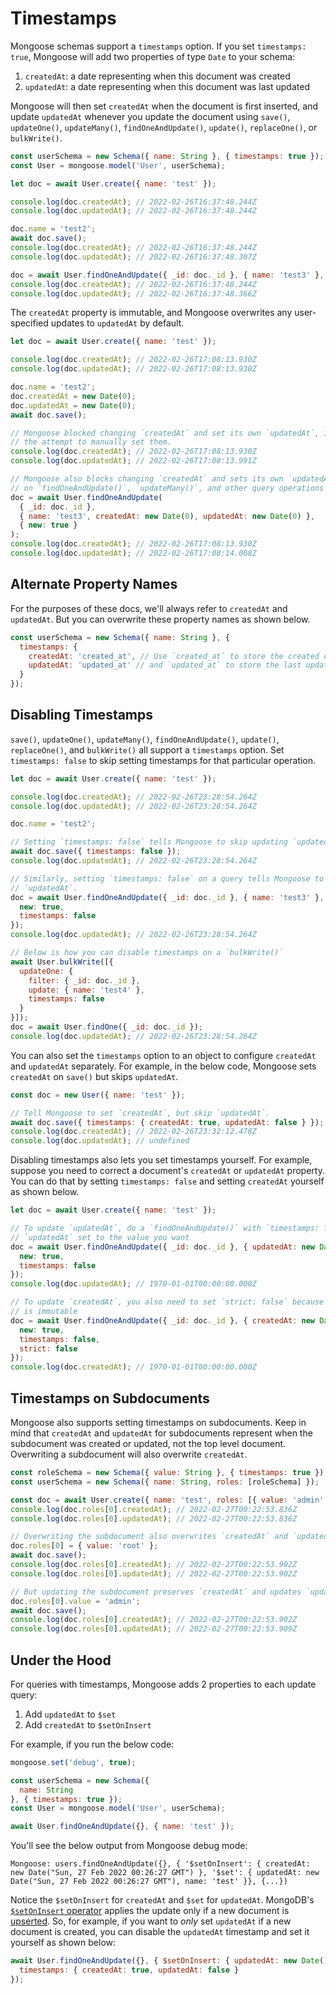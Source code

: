 # Timestamps

Mongoose schemas support a `timestamps` option.
If you set `timestamps: true`, Mongoose will add two properties of type `Date` to your schema:

1. `createdAt`: a date representing when this document was created
2. `updatedAt`: a date representing when this document was last updated

Mongoose will then set `createdAt` when the document is first inserted, and update `updatedAt` whenever you update the document using `save()`, `updateOne()`, `updateMany()`, `findOneAndUpdate()`, `update()`, `replaceOne()`, or `bulkWrite()`.

```javascript
const userSchema = new Schema({ name: String }, { timestamps: true });
const User = mongoose.model('User', userSchema);

let doc = await User.create({ name: 'test' });

console.log(doc.createdAt); // 2022-02-26T16:37:48.244Z
console.log(doc.updatedAt); // 2022-02-26T16:37:48.244Z

doc.name = 'test2';
await doc.save();
console.log(doc.createdAt); // 2022-02-26T16:37:48.244Z
console.log(doc.updatedAt); // 2022-02-26T16:37:48.307Z

doc = await User.findOneAndUpdate({ _id: doc._id }, { name: 'test3' }, { new: true });
console.log(doc.createdAt); // 2022-02-26T16:37:48.244Z
console.log(doc.updatedAt); // 2022-02-26T16:37:48.366Z
```

The `createdAt` property is immutable, and Mongoose overwrites any user-specified updates to `updatedAt` by default.

```javascript
let doc = await User.create({ name: 'test' });

console.log(doc.createdAt); // 2022-02-26T17:08:13.930Z
console.log(doc.updatedAt); // 2022-02-26T17:08:13.930Z

doc.name = 'test2';
doc.createdAt = new Date(0);
doc.updatedAt = new Date(0);
await doc.save();

// Mongoose blocked changing `createdAt` and set its own `updatedAt`, ignoring
// the attempt to manually set them.
console.log(doc.createdAt); // 2022-02-26T17:08:13.930Z
console.log(doc.updatedAt); // 2022-02-26T17:08:13.991Z

// Mongoose also blocks changing `createdAt` and sets its own `updatedAt`
// on `findOneAndUpdate()`, `updateMany()`, and other query operations
doc = await User.findOneAndUpdate(
  { _id: doc._id },
  { name: 'test3', createdAt: new Date(0), updatedAt: new Date(0) },
  { new: true }
);
console.log(doc.createdAt); // 2022-02-26T17:08:13.930Z
console.log(doc.updatedAt); // 2022-02-26T17:08:14.008Z
```

## Alternate Property Names

For the purposes of these docs, we'll always refer to `createdAt` and `updatedAt`.
But you can overwrite these property names as shown below.

```javascript
const userSchema = new Schema({ name: String }, {
  timestamps: {
    createdAt: 'created_at', // Use `created_at` to store the created date
    updatedAt: 'updated_at' // and `updated_at` to store the last updated date
  }
});
```

## Disabling Timestamps

`save()`, `updateOne()`, `updateMany()`, `findOneAndUpdate()`, `update()`, `replaceOne()`, and `bulkWrite()` all support a `timestamps` option.
Set `timestamps: false` to skip setting timestamps for that particular operation.

```javascript
let doc = await User.create({ name: 'test' });

console.log(doc.createdAt); // 2022-02-26T23:28:54.264Z
console.log(doc.updatedAt); // 2022-02-26T23:28:54.264Z

doc.name = 'test2';

// Setting `timestamps: false` tells Mongoose to skip updating `updatedAt` on this `save()`
await doc.save({ timestamps: false });
console.log(doc.updatedAt); // 2022-02-26T23:28:54.264Z

// Similarly, setting `timestamps: false` on a query tells Mongoose to skip updating
// `updatedAt`.
doc = await User.findOneAndUpdate({ _id: doc._id }, { name: 'test3' }, {
  new: true,
  timestamps: false
});
console.log(doc.updatedAt); // 2022-02-26T23:28:54.264Z

// Below is how you can disable timestamps on a `bulkWrite()`
await User.bulkWrite([{
  updateOne: {
    filter: { _id: doc._id },
    update: { name: 'test4' },
    timestamps: false
  }
}]);
doc = await User.findOne({ _id: doc._id });
console.log(doc.updatedAt); // 2022-02-26T23:28:54.264Z
```

You can also set the `timestamps` option to an object to configure `createdAt` and `updatedAt` separately.
For example, in the below code, Mongoose sets `createdAt` on `save()` but skips `updatedAt`.

```javascript
const doc = new User({ name: 'test' });

// Tell Mongoose to set `createdAt`, but skip `updatedAt`.
await doc.save({ timestamps: { createdAt: true, updatedAt: false } });
console.log(doc.createdAt); // 2022-02-26T23:32:12.478Z
console.log(doc.updatedAt); // undefined
```

Disabling timestamps also lets you set timestamps yourself.
For example, suppose you need to correct a document's `createdAt` or `updatedAt` property.
You can do that by setting `timestamps: false` and setting `createdAt` yourself as shown below.

```javascript
let doc = await User.create({ name: 'test' });

// To update `updatedAt`, do a `findOneAndUpdate()` with `timestamps: false` and
// `updatedAt` set to the value you want
doc = await User.findOneAndUpdate({ _id: doc._id }, { updatedAt: new Date(0) }, {
  new: true,
  timestamps: false
});
console.log(doc.updatedAt); // 1970-01-01T00:00:00.000Z

// To update `createdAt`, you also need to set `strict: false` because `createdAt`
// is immutable
doc = await User.findOneAndUpdate({ _id: doc._id }, { createdAt: new Date(0) }, {
  new: true,
  timestamps: false,
  strict: false
});
console.log(doc.createdAt); // 1970-01-01T00:00:00.000Z
```

## Timestamps on Subdocuments

Mongoose also supports setting timestamps on subdocuments.
Keep in mind that `createdAt` and `updatedAt` for subdocuments represent when the subdocument was created or updated, not the top level document.
Overwriting a subdocument will also overwrite `createdAt`.

```javascript
const roleSchema = new Schema({ value: String }, { timestamps: true });
const userSchema = new Schema({ name: String, roles: [roleSchema] });

const doc = await User.create({ name: 'test', roles: [{ value: 'admin' }] });
console.log(doc.roles[0].createdAt); // 2022-02-27T00:22:53.836Z
console.log(doc.roles[0].updatedAt); // 2022-02-27T00:22:53.836Z

// Overwriting the subdocument also overwrites `createdAt` and `updatedAt`
doc.roles[0] = { value: 'root' };
await doc.save();
console.log(doc.roles[0].createdAt); // 2022-02-27T00:22:53.902Z
console.log(doc.roles[0].updatedAt); // 2022-02-27T00:22:53.902Z

// But updating the subdocument preserves `createdAt` and updates `updatedAt`
doc.roles[0].value = 'admin';
await doc.save();
console.log(doc.roles[0].createdAt); // 2022-02-27T00:22:53.902Z
console.log(doc.roles[0].updatedAt); // 2022-02-27T00:22:53.909Z
```

## Under the Hood

For queries with timestamps, Mongoose adds 2 properties to each update query:

1. Add `updatedAt` to `$set`
2. Add `createdAt` to `$setOnInsert`

For example, if you run the below code:

```javascript
mongoose.set('debug', true);

const userSchema = new Schema({
  name: String
}, { timestamps: true });
const User = mongoose.model('User', userSchema);

await User.findOneAndUpdate({}, { name: 'test' });
```

You'll see the below output from Mongoose debug mode:

```no-highlight
Mongoose: users.findOneAndUpdate({}, { '$setOnInsert': { createdAt: new Date("Sun, 27 Feb 2022 00:26:27 GMT") }, '$set': { updatedAt: new Date("Sun, 27 Feb 2022 00:26:27 GMT"), name: 'test' }}, {...})
```

Notice the `$setOnInsert` for `createdAt` and `$set` for `updatedAt`.
MongoDB's [`$setOnInsert` operator](https://www.mongodb.com/docs/manual/reference/operator/update/setOnInsert/) applies the update only if a new document is [upserted](https://masteringjs.io/tutorials/mongoose/upsert).
So, for example, if you want to *only* set `updatedAt` if a new document is created, you can disable the `updatedAt` timestamp and set it yourself as shown below:

```javascript
await User.findOneAndUpdate({}, { $setOnInsert: { updatedAt: new Date() } }, {
  timestamps: { createdAt: true, updatedAt: false }
});
```
